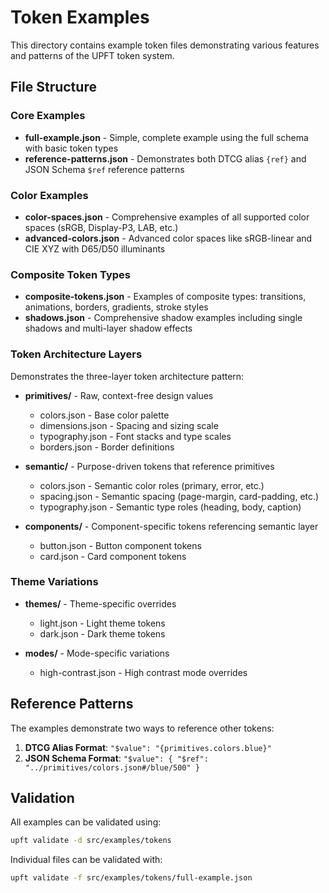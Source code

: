 # Token Examples

This directory contains example token files demonstrating various features and patterns of the UPFT token system.

## File Structure

### Core Examples

- **full-example.json** - Simple, complete example using the full schema with basic token types
- **reference-patterns.json** - Demonstrates both DTCG alias `{ref}` and JSON Schema `$ref` reference patterns

### Color Examples  

- **color-spaces.json** - Comprehensive examples of all supported color spaces (sRGB, Display-P3, LAB, etc.)
- **advanced-colors.json** - Advanced color spaces like sRGB-linear and CIE XYZ with D65/D50 illuminants

### Composite Token Types

- **composite-tokens.json** - Examples of composite types: transitions, animations, borders, gradients, stroke styles
- **shadows.json** - Comprehensive shadow examples including single shadows and multi-layer shadow effects

### Token Architecture Layers

Demonstrates the three-layer token architecture pattern:

- **primitives/** - Raw, context-free design values
  - colors.json - Base color palette
  - dimensions.json - Spacing and sizing scale
  - typography.json - Font stacks and type scales
  - borders.json - Border definitions

- **semantic/** - Purpose-driven tokens that reference primitives
  - colors.json - Semantic color roles (primary, error, etc.)
  - spacing.json - Semantic spacing (page-margin, card-padding, etc.)
  - typography.json - Semantic type roles (heading, body, caption)

- **components/** - Component-specific tokens referencing semantic layer
  - button.json - Button component tokens
  - card.json - Card component tokens

### Theme Variations

- **themes/** - Theme-specific overrides
  - light.json - Light theme tokens
  - dark.json - Dark theme tokens

- **modes/** - Mode-specific variations
  - high-contrast.json - High contrast mode overrides

## Reference Patterns

The examples demonstrate two ways to reference other tokens:

1. **DTCG Alias Format**: `"$value": "{primitives.colors.blue}"`
2. **JSON Schema Format**: `"$value": { "$ref": "../primitives/colors.json#/blue/500" }`

## Validation

All examples can be validated using:

```bash
upft validate -d src/examples/tokens
```

Individual files can be validated with:

```bash
upft validate -f src/examples/tokens/full-example.json
```
